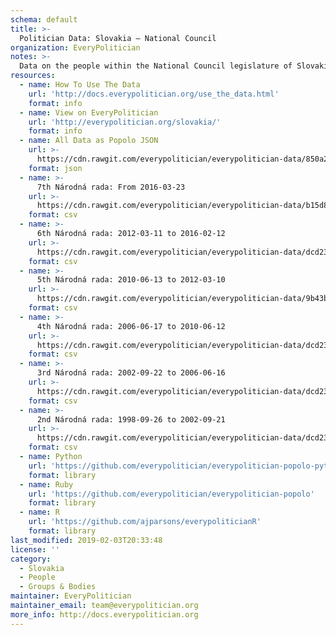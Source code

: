 ```yaml
---
schema: default
title: >-
  Politician Data: Slovakia — National Council
organization: EveryPolitician
notes: >-
  Data on the people within the National Council legislature of Slovakia.
resources:
  - name: How To Use The Data
    url: 'http://docs.everypolitician.org/use_the_data.html'
    format: info
  - name: View on EveryPolitician
    url: 'http://everypolitician.org/slovakia/'
    format: info
  - name: All Data as Popolo JSON
    url: >-
      https://cdn.rawgit.com/everypolitician/everypolitician-data/850a27ba453ae8dd7ef8afa9cd6471d90c14eb06/data/Slovakia/National_Council/ep-popolo-v1.0.json
    format: json
  - name: >-
      7th Národná rada: From 2016-03-23
    url: >-
      https://cdn.rawgit.com/everypolitician/everypolitician-data/b15d8e75e79f54982971f19637181433243c5e60/data/Slovakia/National_Council/term-7.csv
    format: csv
  - name: >-
      6th Národná rada: 2012-03-11 to 2016-02-12
    url: >-
      https://cdn.rawgit.com/everypolitician/everypolitician-data/dcd23521b0d33e81c628dd17b1bf4a816d788be2/data/Slovakia/National_Council/term-6.csv
    format: csv
  - name: >-
      5th Národná rada: 2010-06-13 to 2012-03-10
    url: >-
      https://cdn.rawgit.com/everypolitician/everypolitician-data/9b43bbb33e2154350a7fe7168e052a84ca6c4530/data/Slovakia/National_Council/term-5.csv
    format: csv
  - name: >-
      4th Národná rada: 2006-06-17 to 2010-06-12
    url: >-
      https://cdn.rawgit.com/everypolitician/everypolitician-data/dcd23521b0d33e81c628dd17b1bf4a816d788be2/data/Slovakia/National_Council/term-4.csv
    format: csv
  - name: >-
      3rd Národná rada: 2002-09-22 to 2006-06-16
    url: >-
      https://cdn.rawgit.com/everypolitician/everypolitician-data/dcd23521b0d33e81c628dd17b1bf4a816d788be2/data/Slovakia/National_Council/term-3.csv
    format: csv
  - name: >-
      2nd Národná rada: 1998-09-26 to 2002-09-21
    url: >-
      https://cdn.rawgit.com/everypolitician/everypolitician-data/dcd23521b0d33e81c628dd17b1bf4a816d788be2/data/Slovakia/National_Council/term-2.csv
    format: csv
  - name: Python
    url: 'https://github.com/everypolitician/everypolitician-popolo-python'
    format: library
  - name: Ruby
    url: 'https://github.com/everypolitician/everypolitician-popolo'
    format: library
  - name: R
    url: 'https://github.com/ajparsons/everypoliticianR'
    format: library
last_modified: 2019-02-03T20:33:48
license: ''
category:
  - Slovakia
  - People
  - Groups & Bodies
maintainer: EveryPolitician
maintainer_email: team@everypolitician.org
more_info: http://docs.everypolitician.org
---
```

